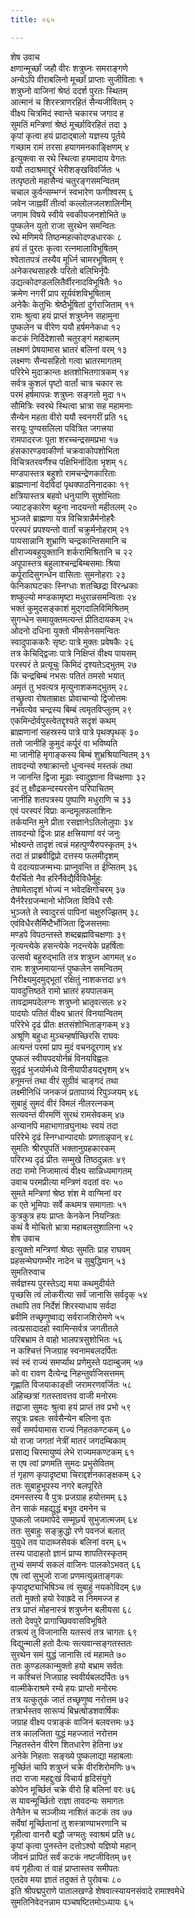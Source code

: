 ```yaml
---
title: ०६५

---
```

शेष उवाच  
क्षणान्मूर्च्छां जहौ वीरः शत्रुघ्नः समराङ्गणे  
अन्येऽपि वीराबलिनो मूर्च्छां प्राप्ताः सुजीविताः १  
शत्रुघ्नो वाजिनां श्रेष्ठं ददर्श पुरतः स्थितम्  
आत्मानं च शिरस्त्राणरहितं सैन्यजीवितम् २  
वीक्ष्य चित्रमिदं स्वान्ते चकारच जगाद ह  
सुमतिं मन्त्रिणां श्रेष्ठं मूर्च्छाविरहितं तदा ३  
कृपां कृत्वा हयं प्रादाद्बालो यज्ञस्य पूर्तये  
गच्छाम रामं तरसा हयागमनकाङ्क्षिणम् ४  
इत्युक्त्वा स रथे स्थित्वा हयमादाय वेगतः  
ययौ तदाश्रमाद्दूरं भेरीशङ्खविवर्जितः ५  
तत्पृष्ठतो महासैन्यं चतुरङ्गसमन्वितम्  
चचाल कुर्वन्सम्भग्नं स्वभारेण फणीश्वरम् ६  
जवेन जाह्नवीं तीर्त्वा कल्लोलजलशालिनीम्  
जगाम विषये स्वीये स्वकीयजनशोभिते ७  
पुष्कलेन युतो राजा सुरथेन समन्वितः  
रथे मणिमये तिष्ठन्महत्कोदण्डधारकः ८  
हयं तं पुरतः कृत्वा रत्नमालाविभूषितम्  
श्वेतातपत्रं तस्यैव मूर्ध्नि चामरभूषितम् ९  
अनेकरथसाहस्रैः परितो बलिभिर्नृपैः  
उद्यत्कोदण्डललितैर्वीरनादविभूषितैः १०  
क्रमेण नगरीं प्राप सूर्यवंशविभूषिताम्  
अनेकैः केतुभिः श्रेष्ठैर्भूषितां दुर्गराजिताम् ११  
रामः श्रुत्वा हयं प्राप्तं शत्रुघ्नेन सहामुना  
पुष्कलेन च वीरेण ययौ हर्षमनेकधा १२  
कटकं निर्दिदेशासौ चतुरङ्गं महाबलम्  
लक्ष्मणं प्रेषयामास भ्रातरं बलिनां वरम् १३  
लक्ष्मणः सैन्यसहितो गत्वा भ्रातरमागतम्  
परिरेभे मुदाक्रान्तः क्षतशोभितगात्रकम् १४  
सर्वत्र कुशलं पृष्टो वार्तां चात्र चकार सः  
परमं हर्षमापन्नः शत्रुघ्नः सङ्गतो मुदा १५  
सौमित्रिः स्वरथे स्थित्वा भ्रात्रा सह महामनाः  
सैन्येन महता वीरो ययौ स्वनगरीं प्रति १६  
सरयूः पुण्यसलिला पवित्रित जगत्त्रया  
रामपादरजः पूता शरच्चन्द्रसमप्रभा १७  
हंसकारण्डवाकीर्णा चक्रवाकोपशोभिता  
विचित्रतरवर्णैश्च पक्षिभिर्नादिता भृशम् १८  
मण्डपास्तत्र बहुशो रामचन्द्रेणकारिताः  
ब्राह्मणानां वेदविदां पृथक्पाठनिनादकाः १९  
क्षत्रियास्तत्र बहवो धनुःपाणि सुशोभिताः  
ज्याटङ्कारेण बहुना नादयन्तो महीतलम् २०  
भुञ्जते ब्राह्मणा यत्र विचित्रान्नैर्मनोहरैः  
परस्परं प्रपश्यन्तो वार्तां चक्रुर्मनोहराम् २१  
पायसान्नानि शुभ्राणि चन्द्रकान्तिसमानि च  
क्षीराज्यबहुयुक्तानि शर्करामिश्रितानि च २२  
अपूपास्तत्र बहुलाश्चन्द्रबिम्बसमाः श्रिया  
कर्पूरादिसुगन्धेन वासिताः सुमनोहराः २३  
फेनिकाघटकाः स्निग्धाः शतच्छिद्रा विरन्ध्रकाः  
शष्कुल्यो मण्डकामृष्टा मधुरान्नसमन्विताः २४  
भक्तं कुमुदसङ्काशं मुद्गदालिविमिश्रितम्  
सुगन्धेन समायुक्तमत्यन्तं प्रीतिदायकम् २५  
ओदनो दधिना युक्तो भीमसेनसमन्वितः  
स्वादुपाककरैः सृष्टः पात्रे मुक्तः प्रवेषकैः २६  
तत्र केचिद्द्विजाः पात्रे निक्षिप्तं वीक्ष्य पायसम्  
परस्परं ते प्रत्यूचुः किमिदं दृश्यतेऽद्भुतम् २७  
किं चन्द्रबिम्बं नभसः पतितं तमसो भयात्  
अमृतं तु भवत्यत्र मृत्युनाशकमद्भुतम् २८  
तच्छ्रुत्वा रोषताम्राक्षः प्रोवाचान्यो द्विजोत्तमः  
नभवत्येव चन्द्रस्य बिम्बं त्वमृतविप्लुतम् २९  
एकमिन्दोर्वपुस्त्वेतद्दृश्यते सदृशं कथम्  
ब्राह्मणानां सहस्रस्य पात्रे पात्रे पृथक्पृथक् ३०  
ततो जानीहि कुमुदं कर्पूरं वा भविष्यति  
मा जानीहि मृगाङ्कस्य बिम्बं शुभ्रश्रियान्वितम् ३१  
तावदन्यो रुषाक्रान्तो धुन्वन्स्वं मस्तकं तथा  
न जानन्ति द्विजा मूढाः स्वादुज्ञाना विचक्षणाः ३२  
इदं तु क्षौद्रकन्दस्यरसेन परिपाचितम्  
जानीहि शतपत्रस्य पुष्पाणि मधुराणि च ३३  
एवं परस्परं विप्राः कन्दमूलफलाशिनः  
तर्कयन्ति मुने प्रीता रसज्ञानेऽतिलोलुपाः ३४  
तावदन्यो द्विजः प्राह क्षत्त्रियाणां वरं जनुः  
भोक्ष्यन्ते तादृशं त्वन्नं महत्पुण्यैरुपस्कृतम् ३५  
तदा तं प्राब्रवीद्विप्रो दत्तस्य फलमीदृशम्  
ये ददत्यग्रजन्मभ्यः प्राप्नुवन्ति त ईप्सितम् ३६  
यैरर्चितो नैव हरिर्नैवेद्यैर्विविधैर्मुहुः  
तेषामेतादृशं भोज्यं न भवेदक्षिगोचरम् ३७  
यैर्नरैरग्रजन्मानो भोजिता विविधै रसैः  
भुञ्जते ते स्वादुरसं पापिनां चक्षुरुज्झितम् ३८  
एवंविधैरसैर्मिष्टैर्भोजिता द्विजसत्तमाः  
मण्डपे विपठन्तस्ते शब्दब्रह्मविचक्षणाः ३९  
नृत्यन्त्येके हसन्त्येके नदन्त्येके प्रहर्षिताः  
उत्सवो बहुरुद्भाति तत्र शत्रुघ्न आगमत् ४०  
रामः शत्रुघ्नमायान्तं पुष्कलेन समन्वितम्  
निरीक्ष्यमुदमुद्भूतां रक्षितुं नाशकत्तदा ४१  
यावदुत्तिष्ठते रामो भ्रातरं हयपालकम्  
तावद्रामपदेलग्नः शत्रुघ्नो भ्रातृवत्सलः ४२  
पादयोः पतितं वीक्ष्य भ्रातरं विनयान्वितम्  
परिरेभे दृढं प्रीतः क्षतसंशोभिताङ्गकम् ४३  
अश्रूणि बहुधा मुञ्चन्हर्षाच्छिरसि राघवः  
अत्यन्तं परमां प्राप मुदं वचनदूरगाम् ४४  
पुष्कलं स्वीयपदयोर्नम्रं विनयविह्वलः  
सुदृढं भुजयोर्मध्ये विनीयापीडयद्भृशम् ४५  
हनूमन्तं तथा वीरं सुग्रीवं चाङ्गदं तथा  
लक्ष्मीनिधिं जनकजं प्रतापाग्र्यं रिपुञ्जयम् ४६  
सुबाहुं सुमदं वीरं विमलं नीलरत्नकम्  
सत्यवन्तं वीरमणिं सुरथं रामसेवकम् ४७  
अन्यानपि महाभागान्रघुनाथः स्वयं तदा  
परिरेभे दृढं स्निग्धान्पादयोः प्रणतान्नृपान् ४८  
सुमतिः श्रीरघुपतिं भक्तानुग्रहकारकम्  
परिरभ्य दृढं प्रीतः सम्मुखे तिष्ठदुन्नतः ४९  
तदा रामो निजामात्यं वीक्ष्य सान्निध्यमागतम्  
उवाच परमप्रीत्या मन्त्रिणं वदतां वरः ५०  
सुमते मन्त्रिणां श्रेष्ठ शंश मे वाग्मिनां वर  
क एते भूमिपाः सर्वे कथमत्र समागताः ५१  
कुत्रकुत्र हयः प्राप्तः केनकेन नियन्त्रितः  
कथं वै मोचितो भ्रात्रा महाबलसुशालिना ५२  
शेष उवाच  
इत्युक्तो मन्त्रिणां श्रेष्ठः सुमतिः प्राह राघवम्  
प्रहसन्मेघगम्भीर नादेन च सुबुद्धिमान् ५३  
सुमतिरुवाच  
सर्वज्ञस्य पुरस्तेऽद्य मया कथमुदीर्यते  
पृच्छसि त्वं लोकरीत्या सर्वं जानासि सर्वदृक् ५४  
तथापि तव निर्देशं शिरस्याधाय सर्वदा  
ब्रवीमि तच्छृणुष्वाद्य सर्वराजशिरोमणे ५५  
त्वत्प्रसादादहो स्वामिन्सर्वत्र जगतीतले  
परिबभ्राम ते वाहो भालपत्रसुशोभितः ५६  
न कश्चित्तं निजग्राह स्वनामबलदर्पितः  
स्वं स्वं राज्यं समर्प्याथ प्रणेमुस्ते पदाम्बुजम् ५७  
को वा रावण दैत्येन्द्र निहन्तुर्वाजिसत्तमम्  
गृह्णाति विजयाकाङ्क्षी जरामरणवर्जितः ५८  
अहिच्छत्रां गतस्तावत्तव वाजी मनोरमः  
तद्राजा सुमदः श्रुत्वा हयं प्राप्तं तव प्रभो ५९  
सपुत्रः प्रबलः सर्वसैन्येन बलिना वृतः  
सर्वं समर्पयामास राज्यं निहतकण्टकम् ६०  
यो राजा जगतां नेत्रीं मातरं जगदम्बिकाम्  
प्रसाद्य चिरमायुष्यं लेभे राज्यमकण्टकम् ६१  
स एष त्वां प्रणमति सुमदः प्रभुसेवितम्  
तं गृहाण कृपादृष्ट्या चिराद्दर्शनकाङ्क्षकम् ६२  
ततः सुबाहुभूपस्य नगरे बलपूरिते  
दमनस्तस्य वै पुत्रः प्रजग्राह हयोत्तमम् ६३  
तेन साकं महद्युद्धं बभूव दमनेन च  
पुष्कलो जयमापेदे सम्मूर्छ्य सुभुजात्मजम् ६४  
ततः सुबाहुः सङ्क्रुद्धो रणे पवनजं बलात्  
युयुधे तव पादाब्जसेवकं बलिनां वरम् ६५  
तस्य पादाहतो ज्ञानं प्राप्य शापतिरस्कृतम्  
तुभ्यं समर्प्य सकलं वाजिनः पालकोऽभवत् ६६  
एष त्वां सुभुजो राजा प्रणमत्युन्नताङ्गकः  
कृपादृष्ट्याभिषिञ्च त्वं सुबाहुं नयकोविदम् ६७  
ततो मुक्तो हयो रेवाह्रदे स निममज्ज ह  
तत्र प्राप्तं मोहनास्त्रं शत्रुघ्नेन बलीयसा ६८  
ततो देवपुरे प्रागाच्छिववासविभूषिते  
तत्रत्यं तु विजानासि यतस्त्वं तत्र चागतः ६९  
विद्युन्माली हतो दैत्यः सत्यवान्सङ्गतस्ततः  
सुरथेन समं युद्धं जानासि त्वं महामते ७०  
ततः कुण्डलकान्मुक्तो हयो बभ्राम सर्वतः  
न कश्चित्तं निजग्राह स्ववीर्यबलदर्पितः ७१  
वाल्मीकेराश्रमे रम्ये हयः प्राप्तो मनोरमः  
तत्र यत्कुतुकं जातं तच्छृणुष्व नरोत्तम ७२  
तत्रार्भस्तव सारूप्यं बिभ्रत्षोडशवार्षिकः  
जग्राह वीक्ष्य पत्राङ्कं वाजिनं बलवत्तमः ७३  
तत्र कालजिता युद्धं महज्जातं नरोत्तम  
निहतस्तेन वीरेण शितधारेण हेतिना ७४  
अनेके निहताः सङ्ख्ये पुष्कलाद्या महाबलाः  
मूर्च्छितं चापि शत्रुघ्नं चक्रे वीरशिरोमणिः ७५  
तदा राजा महद्दुःखं विचार्य हृदिसंयुगे  
कोपेन मूर्च्छितं चक्रे वीरो हि बलिनां वरः ७६  
स यावन्मूर्च्छितो राज्ञा तावदन्यः समागतः  
तेनैतेन च सञ्जीव्य नाशितं कटकं तव ७७  
सर्वेषां मूर्च्छितानां तु शस्त्राण्याभरणानि च  
गृहीत्वा वानरौ बद्धौ जग्मतुः स्वाश्रमं प्रति ७८  
कृपां कृत्वा पुनस्तेन दत्तोऽश्वो यज्ञियो महान्  
जीवनं प्रापितं सर्वं कटकं नष्टजीवितम् ७९  
वयं गृहीत्वा तं वाहं प्राप्तास्तव समीपतः  
एतदेव मया ज्ञातं तदुक्तं ते पुरोवचः ८०  
इति श्रीपद्मपुराणे पातालखण्डे शेषवात्स्यायनसंवादे रामाश्वमेधे  
सुमतिनिवेदनन्नाम पञ्चषष्टितमोऽध्यायः ६५